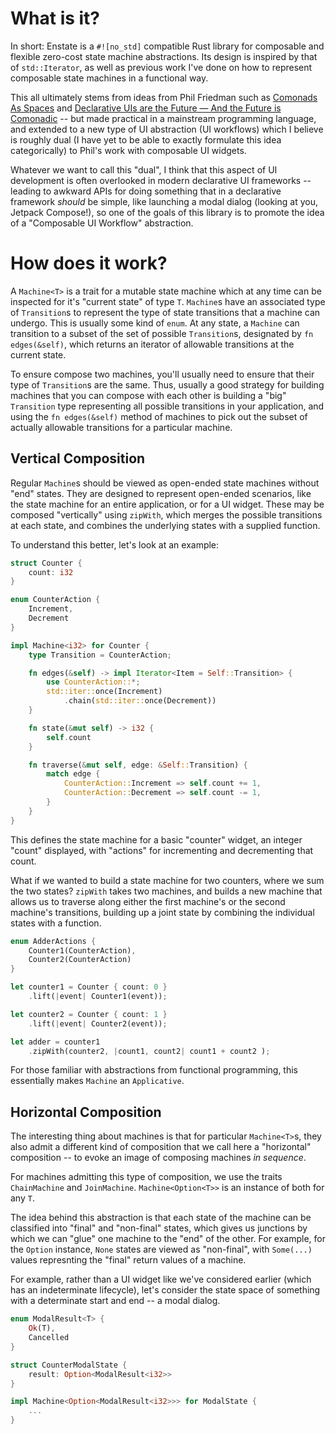 # What is it?

In short: Enstate is a `#![no_std]` compatible Rust library for composable and flexible zero-cost
 state machine abstractions. Its design is inspired by that of `std::Iterator`, as well as previous work
 I've done on how to represent composable state machines in a functional way.

This all ultimately stems from ideas from Phil Friedman such as [Comonads As Spaces](https://blog.functorial.com/posts/2016-08-07-Comonads-As-Spaces.html)
 and [Declarative UIs are the Future — And the Future is Comonadic](https://functorial.com/the-future-is-comonadic/main.pdf) -- but made practical in a
 mainstream programming language, and extended to a new type of UI abstraction (UI workflows) which I believe is roughly dual
 (I have yet to be able to exactly formulate this idea categorically) to Phil's work with composable UI widgets.

Whatever we want to call this "dual", I think that this aspect of UI development is often overlooked in modern
 declarative UI frameworks -- leading to awkward APIs for doing something that in a declarative framework _should_
 be simple, like launching a modal dialog (looking at you, Jetpack Compose!), so one of the goals of this library
 is to promote the idea of a "Composable UI Workflow" abstraction.

# How does it work?

A `Machine<T>` is a trait for a mutable state machine which at any time can be inspected for it's
 "current state" of type `T`. `Machine`s have an associated type of `Transition`s to represent the type
 of state transitions that a machine can undergo. This is usually some kind of `enum`. At any state, a
 `Machine` can transition to a subset of the set of possible `Transition`s, designated by `fn edges(&self)`,
 which returns an iterator of allowable transitions at the current state.

To ensure compose two machines, you'll usually need to ensure that their type of `Transition`s
 are the same. Thus, usually a good strategy for building machines that you can compose with
 each other is building a "big" `Transition` type representing all possible transitions in your
 application, and using the `fn edges(&self)` method of machines to pick out the subset of
 actually allowable transitions for a particular machine.

## Vertical Composition

Regular `Machine`s should be viewed as open-ended state machines without "end" states. They are designed
 to represent open-ended scenarios, like the state machine for an entire application, or for a UI widget.
 These may be composed "vertically" using `zipWith`, which merges the possible transitions at each state,
 and combines the underlying states with a supplied function.

To understand this better, let's look at an example:

```rust
struct Counter {
    count: i32
}

enum CounterAction {
    Increment,
    Decrement
}

impl Machine<i32> for Counter {
    type Transition = CounterAction;

    fn edges(&self) -> impl Iterator<Item = Self::Transition> {
        use CounterAction::*;
        std::iter::once(Increment)
            .chain(std::iter::once(Decrement))
    }

    fn state(&mut self) -> i32 {
        self.count
    }

    fn traverse(&mut self, edge: &Self::Transition) {
        match edge {
            CounterAction::Increment => self.count += 1,
            CounterAction::Decrement => self.count -= 1,
        }
    }
}
```

This defines the state machine for a basic "counter" widget, an integer "count" displayed,
 with "actions" for incrementing and decrementing that count.

What if we wanted to build a state machine for two counters, where we sum the two states? `zipWith`
takes two machines, and builds a new machine that allows us to traverse along either the first machine's
or the second machine's transitions, building up a joint state by combining the individual states with
a function.

```rust
enum AdderActions {
    Counter1(CounterAction),
    Counter2(CounterAction)
}

let counter1 = Counter { count: 0 }
    .lift(|event| Counter1(event));

let counter2 = Counter { count: 1 }
    .lift(|event| Counter2(event));

let adder = counter1
    .zipWith(counter2, |count1, count2| count1 + count2 );
```

For those familiar with abstractions from functional programming, this essentially makes
 `Machine` an `Applicative`.

## Horizontal Composition

The interesting thing about machines is that for particular `Machine<T>`s, they also admit
 a different kind of composition that we call here a "horizontal" composition -- to evoke an image of
 composing machines _in sequence_.

For machines admitting this type of composition, we use the traits `ChainMachine` and `JoinMachine`.
 `Machine<Option<T>>` is an instance of both for any `T`.

The idea behind this abstraction is that each state of the machine can be classified into "final"
 and "non-final" states, which gives us junctions by which we can "glue" one machine to the
 "end" of the other. For example, for the `Option` instance, `None` states are viewed as "non-final",
 with `Some(...)` values represnting the "final" return values of a machine.

For example, rather than a UI widget like we've considered earlier (which has an indeterminate lifecycle),
 let's consider the state space of something with a determinate start and end -- a modal dialog.

```rust
enum ModalResult<T> {
    Ok(T),
    Cancelled
}

struct CounterModalState {
    result: Option<ModalResult<i32>>
}

impl Machine<Option<ModalResult<i32>>> for ModalState {
    ...
}
```
